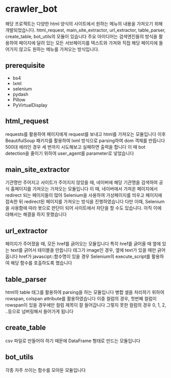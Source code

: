 # crawler_bot
해당 프로젝트는 다양한 html 양식의 사이트에서 원하는 메뉴의 내용을 가져오기 위해 개발되었습니다.
html_request, main_site_extractor, url_extractor, 
table_parser, create_table, bot_utils의 모듈이 있습니다
주요 아이디어는 검색엔진들의 방식을 활용하여 페이지에 달려 있는 모든 서브페이지를 텍스트와 가져와 직접 해당 페이지에 들어가지 않고도 원하는 메뉴를 가져오는 방식입니다.

## prerequisite 
- bs4
- lxml 
- selenium
- pydash
- Pillow
- PyVirtualDisplay


## html_request
requests를 활용하여 페이지에게 request를 보내고 html를 가져오는 모듈입니다
이후 BeautifulSoup 패키지를 활용하여 lxml 방식으로 parsing하여 dom 객체를 만듭니다
500대 에러인 경우 세 번까지 시도해보고 실패하면 출력을 합니다
이 때 bot detection을 줄이기 위하여 user_agent를 parameter로 넣었습니다

## main_site_extractor
기관명만 주어지고 사이트가 주어지지 않았을 때, 네이버에 해당 기관명을 검색하여 공식 홈페이지를 가져오는 가져오는 모듈입니다
이 때, 네이버에서 가져온 페이지에서 redirect 되는 페이지들이 많아 Selenium을 사용하여 가상페이지를 띄우고 페이지에 접속한 뒤 redirect된 페이지를 가져오는 방식을 진행하였습니다
다만 이때, Selenium을 사용함에 따라 봇으로 판단이 되어 사이트에서 차단을 할 수도 있습니다. 아직 이에 대해서는 해결을 하지 못했습니다

## url_extractor 
페이지가 주어졌을 때, 모든 href를 긁어오는 모듈입니다
특히 href를 긁어올 때 옆에 있는 text를 긁어서 테이블을 만듭니다
태그가 image인 경우, 옆에 text가 있을 때만 긁어옵니다
href가 javascipt::함수명이 있을 경우 Selenium의 execute_script를 활용하여 해당 함수를 호출하도록 했습니다

## table_parser
html의 table 태그를 활용하여 parsing을 하는 모듈입니다
병합 셀을 처리하기 위하여 rowspan, colspan attribute를 활용하였습니다
이중 컬럼의 경우, 첫번째 컬럼이 rowspan이 있을 경우에만 컬럼 제목이 잘 들어갑니다
그렇지 못한 컬럼의 경우 0, 1, 2, ..등으로 넘버링해서 들어가게 됩니다

## create_table
csv 파일로 만들어야 하기 때문에 DataFrame 형태로 만드는 모듈입니다

## bot_utils
각종 자주 쓰이는 함수를 모아둔 모듈입니다